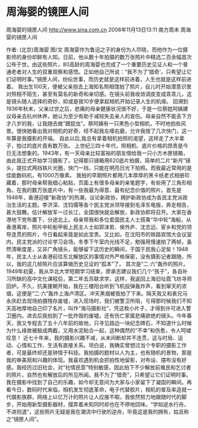 # 周海婴的镜匣人间

周海婴的镜匣人间
http://www.sina.com.cn  2008年11月13日13:11  南方周末
周海婴的镜匣人间

作者: (北京)周海婴 图/文
周海婴作为鲁迅之子的身份为人尽晓，而他作为一位摄影师的身份却鲜有人知。日前，他从数十年拍摄的数万张照片中精选二百余幅首次公布于世。由这些照片，80高龄的周海婴也完成了一个重要历史见证人和一个普通老者对人生的双重观察和感悟。正如他自己所说：“我不为了‘猎奇’，只希望让它们证明时事。”镜匣人间，纷纭世事，而历史就是这样前进着，人生也就是这样前进着。
我出生100天，便被父亲抱去上海知名照相馆拍了照片，自儿时开始潜意识里对照相不陌生，甚至有莫名的新奇和亲切感。在镜头前我收敛调皮变成乖乖儿，这是镜头随人选择的奇妙，抑或是我10岁便拿起相机开始记录人生的机缘。
回溯到1936年秋末，父亲过世之后，悲痛的母亲健康状况很不好，于是一位蔡姓阿姨建议母亲去杭州休养，她认为至少有助于减轻失去亲人的哀伤。母亲自然不能丢下方才八岁的我，让我随去做“跟屁虫”。蔡阿姨有一只黑色小型相机，不时地拍些风景。很快她看出我对相机的好奇，经不起我左缠右磨，允许我按了几次快门，这一年算是我摄影的开端。
自此以后,我总有拿着相机拍照的渴望，这样走了大半辈子，拍过的底片竟有数万张。
上世纪三四十年代，照相机、底片价格的昂贵是今日无法想象的。1943年，有一天母亲比较富裕的朋友借给我一只小方木匣镜箱，由此我正式开始学习摄影了。记得那只镜箱用620底片拍摄，简单的二片“新月”镜头，提拉式两挡铁片光圈，快门一挡，只能在明亮日光下拍照。而我最近常用的是佳能数码机，有1000万像素。
我拍的早期照片都用几本厚厚的黑卡纸老式相册珍藏着，那时母亲帮我细心粘贴，页面上有很多母亲的亲笔题字，有些用了三角形相角。在我的数万张底片中，有一些我最为得意、最有纪念价值的照片。首先是1948年，香港迎接“新政协”的热潮，议论新政协，拥护新政协成为各民主党派政治生活的主题。李济深、沈钧儒等各个民主党派领导接到毛泽东电报，奔走相告，甚大鼓舞。估计解放军一过长江，全国很快就会解放，新政协即将召开。大家在香港地下党布置下，分途北上。母亲带我和多位爱国民主人士搭乘“华中轮”海船，从香港离岸，照片中轮船甲板上民主人士如郭沫若、侯外庐、沈志远、宦乡和党的领导连贯的照片，今日看起来竟是如此宝贵。又比如，在沈阳市的铁路宾馆大会议室内，民主党派的讨论学习会场，冬季下午室内光线不足，勉强用慢速拍了两帧，虽然清晰度差，又非广角镜头，能够留下这历史的瞬间，于国于民我心足矣！1948年，民主人士从香港前往东北解放区的事情对外严格保密，没有摄影记者跟随，所以，我的这几帧照片应该算做历史见证的“孤本”了。
其次是“二·六”轰炸的照片。1949年初夏，我从华北大学短期学习结束，廖承志建议我们几个“孩子”，各自补习所缺的高中文化课程后，第二年去苏联求学。这样，我返回上海旧址霞飞坊寻师回炉。不久，抗美援朝开始，我在三楼阳台听到飞机投弹轰炸声，看到窜天的浓烟，这便是“二·六”轰炸上海卢湾区。冲天黑烟被我拍了下来。隔天我又和表兄马永庆赶去现场拍摄残存废墟，进入现场时，我们被警卫所阻，亏得那时候我们不知天高地厚地自己印了名片，叫作“海马摄影社”，凭这枚小片子，才得到许可进入警卫圈内。进去后我拍到了一批炸毁的废墟，还有伤亡家属悲痛欲绝的镜头。今年春天，我又专程去了五十八年前的故地，只寻见路边一块纪念碑石，不知道什么时候为什么缘故被敲成两截，又用水泥粘合一起，这种偶然的“不幸”和伤愈，令人呵嘘叹息！
近七十年来，我的摄影兴趣不减，从未间断却并不连贯，这与时局、运动、心情和工作、生活有直接关系。坦白说，我确实曾想过当个专职的摄影工作者，可是最终却还是钟情于科技。我拍摄的题材以人为主，也有随机的景物，那是我的审美观和兴趣的体现。我喜欢遇到机会抓拍性地留影，对布设、摆布没有好感。我经历过旧社会，对“社情民意”特别敏感，因此拍下不少解放前难民和乞讨者的照片，自然也有解放后的所见所闻。我不为了“猎奇”，只希望让它们证明时事。我在摄影中找到了自己的乐趣，如今却无意间为大家与小家留下了凝固的瞬间。再看今日，数码时代来临，相机发生彻底革命，电子代替胶片，相机的普及率造就一代摄影族群，网络上以亿万计的照片让人应接不暇，我依然努力地跟随时代的脚步，开始用新型摄影器材，摆弄着未知同时却也在不停地回味。“学如逆水行舟，不进则退”，这些照片无疑是我在潮流中行驶的逆舟，毕竟这是我的拥有，姑且称之“镜匣人间”。

